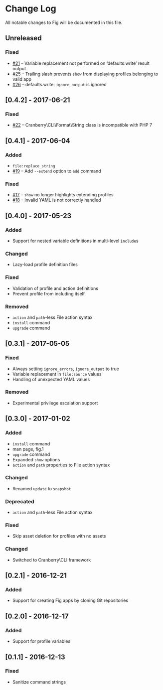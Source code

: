# Change Log

All notable changes to Fig will be documented in this file.

## Unreleased
### Fixed
- [#21](https://github.com/ashur/fig/issues/21) – Variable replacement not performed on ‘defaults:write’ result output
- [#25](https://github.com/ashur/fig/issues/25) – Trailing slash prevents `show` from displaying profiles belonging to valid app
- [#26](https://github.com/ashur/fig/issues/26) – defaults.write: `ignore_output` is ignored

## [0.4.2] - 2017-06-21
### Fixed
- [#22](https://github.com/ashur/fig/issues/22) – Cranberry\CLI\Format\String class is incompatible with PHP 7

## [0.4.1] - 2017-06-04
### Added
- `file:replace_string`
- [#19](https://github.com/ashur/fig/issues/19) – Add `--extend` option to `add` command

### Fixed
- [#17](https://github.com/ashur/fig/issues/17) – `show` no longer highlights extending profiles
- [#18](https://github.com/ashur/fig/issues/18) – Invalid YAML is not correctly handled

## [0.4.0] - 2017-05-23
### Added
- Support for nested variable definitions in multi-level `include`s

### Changed
- Lazy-load profile definition files

### Fixed
- Validation of profile and action definitions
- Prevent profile from including itself

### Removed
- `action` and `path`-less File action syntax
- `install` command
- `upgrade` command

## [0.3.1] - 2017-05-05
### Fixed
- Always setting `ignore_errors`, `ignore_output` to true
- Variable replacement in `file:source` values
- Handling of unexpected YAML values

### Removed
- Experimental privilege escalation support

## [0.3.0] - 2017-01-02
### Added
- `install` command
- man page, fig.1
- `upgrade` command
- Expanded `show` options
- `action` and `path` properties to File action syntax

### Changed
- Renamed `update` to `snapshot`

### Deprecated
- `action` and `path`-less File action syntax

### Fixed
- Skip asset deletion for profiles with no assets

### Changed
- Switched to Cranberry\CLI framework

## [0.2.1] - 2016-12-21
### Added
- Support for creating Fig apps by cloning Git repositories

## [0.2.0] - 2016-12-17
### Added
- Support for profile variables

## [0.1.1] - 2016-12-13
### Fixed
- Sanitize command strings
